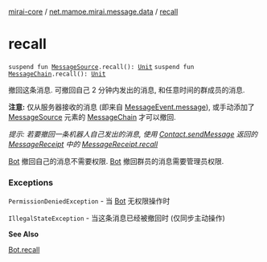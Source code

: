 [mirai-core](../index.md) / [net.mamoe.mirai.message.data](index.md) / [recall](./recall.md)

# recall

`suspend fun `[`MessageSource`](-message-source/index.md)`.recall(): `[`Unit`](https://kotlinlang.org/api/latest/jvm/stdlib/kotlin/-unit/index.html)
`suspend fun `[`MessageChain`](-message-chain/index.md)`.recall(): `[`Unit`](https://kotlinlang.org/api/latest/jvm/stdlib/kotlin/-unit/index.html)

撤回这条消息. 可撤回自己 2 分钟内发出的消息, 和任意时间的群成员的消息.

**注意:** 仅从服务器接收的消息 (即来自 [MessageEvent.message](../net.mamoe.mirai.message/-message-event/message.md)), 或手动添加了 [MessageSource](-message-source/index.md) 元素的 [MessageChain](-message-chain/index.md) 才可以撤回.

*提示: 若要撤回一条机器人自己发出的消息, 使用 [Contact.sendMessage](../net.mamoe.mirai.contact/-contact/send-message.md) 返回的 [MessageReceipt](../net.mamoe.mirai.message/-message-receipt/index.md) 中的 [MessageReceipt.recall](../net.mamoe.mirai.message/recall.md)*

[Bot](../net.mamoe.mirai/-bot/index.md) 撤回自己的消息不需要权限.
[Bot](../net.mamoe.mirai/-bot/index.md) 撤回群员的消息需要管理员权限.

### Exceptions

`PermissionDeniedException` - 当 [Bot](../net.mamoe.mirai/-bot/index.md) 无权限操作时

`IllegalStateException` - 当这条消息已经被撤回时 (仅同步主动操作)

**See Also**

[Bot.recall](../net.mamoe.mirai/-bot/recall.md)

